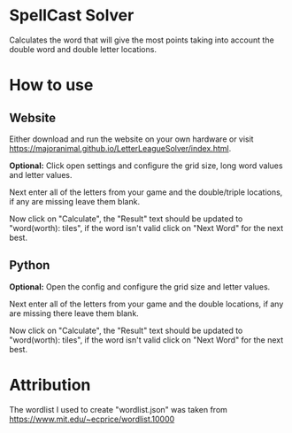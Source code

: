 # SpellCast Solver
Calculates the word that will give the most points taking into account the double word and double letter locations.

# How to use
## Website
Either download and run the website on your own hardware or visit https://majoranimal.github.io/LetterLeagueSolver/index.html.

**Optional:** Click open settings and configure the grid size, long word values and letter values.

Next enter all of the letters from your game and the double/triple locations, if any are missing leave them blank.

Now click on "Calculate", the "Result" text should be updated to "word(worth): tiles", if the word isn't valid click on "Next Word" for the next best.

## Python
**Optional:** Open the config and configure the grid size and letter values.

Next enter all of the letters from your game and the double locations, if any are missing there leave them blank.

Now click on "Calculate", the "Result" text should be updated to "word(worth): tiles", if the word isn't valid click on "Next Word" for the next best.

# Attribution
The wordlist I used to create "wordlist.json" was taken from https://www.mit.edu/~ecprice/wordlist.10000
